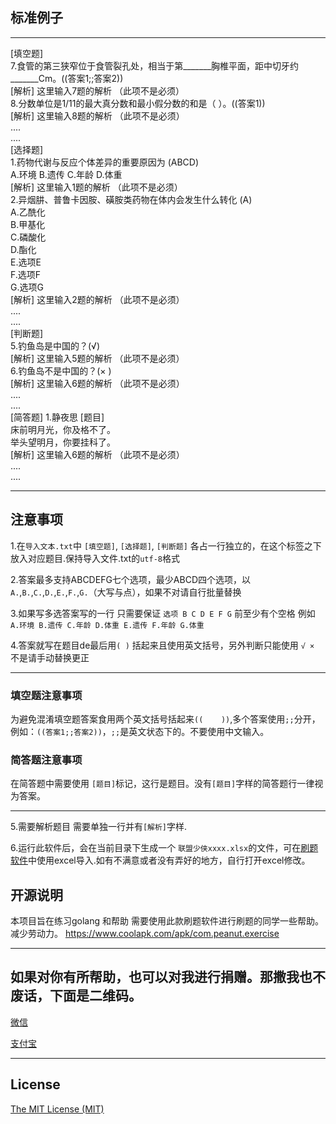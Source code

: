 ## 标准例子
---    

[填空题]    
7.食管的第三狭窄位于食管裂孔处，相当于第_______胸椎平面，距中切牙约_______Cm。((答案1;;答案2))  
[解析] 这里输入7题的解析 （此项不是必须）   
8.分数单位是1/11的最大真分数和最小假分数的和是（    ）。((答案1))   
[解析] 这里输入8题的解析 （此项不是必须）     
....    
....    
[选择题]    
1.药物代谢与反应个体差异的重要原因为 (ABCD)    
A.环境 B.遗传 C.年龄 D.体重     
[解析] 这里输入1题的解析 （此项不是必须）       
2.异烟肼、普鲁卡因胺、磺胺类药物在体内会发生什么转化 (A)    
A.乙酰化     
B.甲基化     
C.磷酸化    
D.酯化      
E.选项E    
F.选项F    
G.选项G    
[解析] 这里输入2题的解析 （此项不是必须）     
....    
....    
[判断题]      
5.钓鱼岛是中国的？(√)      
[解析] 这里输入5题的解析 （此项不是必须）     
6.钓鱼岛不是中国的？(× )       
[解析] 这里输入6题的解析 （此项不是必须）      
....     
....        
[简答题]
1.静夜思          [题目]     
床前明月光，你及格不了。      
举头望明月，你要挂科了。     
[解析] 这里输入6题的解析 （此项不是必须）     
....     
....     

---

## 注意事项 
1.在`导入文本.txt`中 `[填空题]`,   `[选择题]`,  `[判断题]`  各占一行独立的，在这个标签之下放入对应题目.保持导入文件.txt的`utf-8`格式    

2.答案最多支持ABCDEFG七个选项，最少ABCD四个选项，以`A.`,`B.`,`C.`,`D.`,`E.`,`F.`,`G.`（大写与点），如果不对请自行批量替换    

3.如果写多选答案写的一行 只需要保证 `选项 B C D E F G` 前至少有个空格 例如 `A.环境 B.遗传 C.年龄 D.体重 E.遗传 F.年龄 G.体重 `    

4.答案就写在题目de最后用`( )` 括起来且使用英文括号，另外判断只能使用 `√ × `不是请手动替换更正  

---
### 填空题注意事项    
为避免混淆填空题答案食用两个英文括号括起来`((    ))`,多个答案使用`;;`分开，例如：`((答案1;;答案2))`，`;;`是英文状态下的。不要使用中文输入。     

###  简答题注意事项    
在简答题中需要使用 `[题目]`标记，这行是题目。没有`[题目]`字样的简答题行一律视为答案。

---

5.需要解析题目 需要单独一行并有`[解析]`字样.

6.运行此软件后，会在当前目录下生成一个 `联盟少侠xxxx.xlsx`的文件，可在[刷题软件](https://www.coolapk.com/apk/com.peanut.exercise)中使用excel导入.如有不满意或者没有弄好的地方，自行打开excel修改。
## 开源说明

本项目旨在练习golang 和帮助 需要使用此款刷题软件进行刷题的同学一些帮助。减少劳动力。
https://www.coolapk.com/apk/com.peanut.exercise    

---
## 如果对你有所帮助，也可以对我进行捐赠。那撒我也不废话，下面是二维码。
[微信](https://gitee.com/shaoxia1991/Blog/raw/master/me/%E5%BE%AE%E4%BF%A1%E6%94%B6%E6%AC%BE.png)  

[支付宝](https://gitee.com/shaoxia1991/Blog/raw/master/me/%E6%94%AF%E4%BB%98%E5%AE%9D%E6%94%B6%E6%AC%BE.jpg)  

---

## License

[The MIT License (MIT)](https://raw.githubusercontent.com/user1121114685/google_to_wechat/master/LICENSE)

